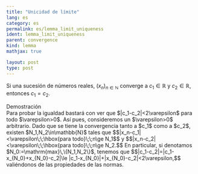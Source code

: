```yaml
---
title: "Unicidad de límite"
lang: es
category: es
permalink: es/lemma_limit_uniqueness
ident: lemma_limit_uniqueness
parent: convergence
kind: lemma
mathjax: true

layout: post
type: post
---
```


Si una sucesión de números reales, $(x_n)_{n\in\mathbb{N}}$ converge a $c_1\in\mathbb{R}$ y $c_2\in\mathbb{R}$, entonces $c_1=c_2$.

<div class="bcblue boxdissap">
Demostración
</div>

<div class="dissap">
Para probar la igualdad bastará con ver que $|c_1-c_2|<2\varepsilon$ para todo $\varepsilon>0$. Así pues, consideremos un $\varepsilon>0$ arbitrario. 
Dado que se tiene la convergencia tanto a $c_1$ como a $c_2$, existen $N_1,N_2\in\mathbb{N}$ tales que 
$$|x_n-c_1|<\varepsilon\;\;\hbox{para todo}\;\;n\ge N_1$$
y
$$|x_n-c_2|<\varepsilon\;\;\hbox{para todo}\;\;n\ge N_2.$$
En particular, si denotamos $N_0:=\mathrm{max}\,\{N_1,N_2\}$, tenemos que
$$|c_1-c_2|=|c_1-x_{N_0}+x_{N_0}-c_2|\le |c_1-x_{N_0}|+|x_{N_0}-c_2|<2\varepsilon,$$
valiéndonos de las propiedades de las normas.
</div>
